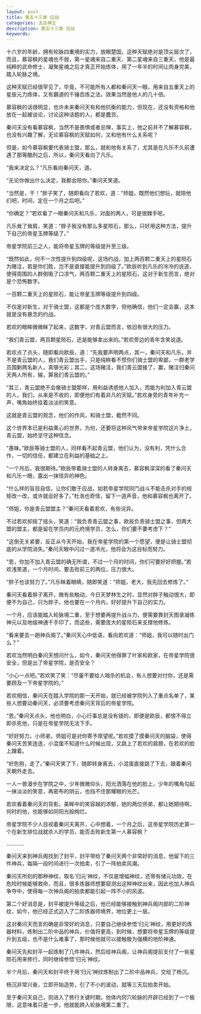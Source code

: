 ```yaml
---
layout: post
title: 第五十三章 应战
categories: 太古神王
description: 第五十三章 应战
keywords:
---
```


十六岁的年龄，拥有轮脉四重境的实力，放眼楚国，这种天赋绝对是顶尖层次了，而且，慕容枫的星魂也不弱，第一星魂来自二重天、第二星魂来自三重天，他是最纯粹的武命修士，凝聚星魂之后才真正开始炼体，用了一年半的时间让肉身完美，踏入轮脉之境。

这种天赋已经很罕见了，毕竟，不可能所有人都和秦问天一眼，用来自五重天上的星辰元力炼体，又有霸道的千锤百炼之法，效果当然是他人的几十倍。

慕容枫的话很明显，也许未来秦问天有和他抗衡的能力，但现在，还没有资格和他放在一起被谈论，讨论这种话题的人，都是蠢货。

秦问天没有看慕容枫，当然不是畏惧或者忌惮，事实上，他之前并不了解慕容枫，也没有兴趣了解，无论慕容枫的天赋如何，又和他有什么关系呢？

但是，如今慕容枫要代表骑士盟，那么，就和他有关系了，尤其是在凡乐不久前遭遇了那等酷刑之后，所以，秦问天看向了凡乐。

“我来决定么？”凡乐看向秦问天，道。

“无论你做出什么决定，我都会陪你。”秦问天笑道。

“当然是，干！”胖子笑了，随即看向了若欢，道：“师姐，既然他们想玩，就陪他们吧，时间，定在一个月之后吧。”

“你确定？”若欢看了一眼秦问天和凡乐，对面的两人，可是很棘手呢。

凡乐耸了耸肩，笑道：“胖子我没有那么多星陨石，那么，只好用这种方法，提升下自己的帝星玉牌等级了。”

帝星学院前三之人，能将帝星玉牌的等级提升至三级。

“既然如此，何不一次性提升到四级呢，这场约战，加上两百颗二重天上的星陨石为赌注，若是你们胜，岂不是直接能提升到四级了。”欧辰听到凡乐的冷冷的说道，使得周围的人群倒吸了口凉气，两百颗二重天上的星陨石，这对于新生而言，绝对是个恐怖数字。

一百颗二重天上的星陨石，能让帝星玉牌等级提升到四级。

不仅是对新生，对于骑士盟，这都是个庞大数字，但他确信，他们一定会赢，这本就是没有悬念的约战。

若欢的眼眸微微眯了起来，这数字，对青云盟而言，依旧有很大的压力。

“我们青云盟，两百颗星陨石，还是能够拿出来的。”若欢旁边的青年含笑说道。

若欢点了点头，随即看向欧辰，道：“先我要声明两点，其一，秦问天和凡乐，并不是青云盟的人，我们青云盟出手，只是纯粹看不惯你们骑士盟的卑鄙，一群老学员围剿两名新人，真够光彩；其二，这场赌注，我们青云盟接了，赢，赌注归秦问天两人所有，输，算我们青云盟的。”

“其三，青云盟绝不会像骑士盟那样，用利益诱惑他人加入，而能为利加入青云盟的人，我们，从来是不收的，即便他们有着非凡的天赋。”若欢身旁的青年补充一声，嘴角始终挂着淡淡的笑意。

这就是青云盟的观念，他们的作风，和骑士盟，截然不同。

这个世界本已是利益熏心的世界，为何，还要将这种风气带来帝星学院这片净土，青云盟，始终坚守这种信念。

“愚昧。”欧辰等骑士盟的人，同样看不起青云盟，他们认为，没有利，凭什么合作，一切的信任，都建立在利益的基础之上。

“一个月后，我很期待。”欧辰带着骑士盟的人转身离去，慕容枫深深的看了秦问天和凡乐一眼，露出一抹怪异的神色。

“什么样的盲目自信，让你们敢于应战，如若帝星学院同门战斗不能击杀对手的规矩改一改，或许就会好多了。”杜浩也奇怪，留下一道声音，他和慕容枫也离开了。

“师姐，你是青云盟盟主？”秦问天看着若欢，有些诧异。

不过若欢却摇了摇头，笑道：“我负责青云盟之事，欧辰负责骑士盟之事，但两大盟的盟主，都是留在学员内的元府境学员，怎么，你们要不要考虑下？”

“这倒无关紧要，反正从今天开始，我在帝星学院的第一个愿望，便是让骑士盟彻底的从学院消失。”秦问天眼中闪过一道冷光，他将会为这目标而努力。

“恩，你加不加入青云盟的确无所谓，不过一个月的时间，你们可要好好把握。”若欢浅笑道，一个月时间，要击败前三的两位，压力很大。

“胖子也该努力了。”凡乐眯着眼睛，随即笑道：“师姐，老大，我先回去修炼了。”

秦问天看着胖子离开，微有些触动，今日天梦林生之时，显然对胖子触动很大，即便不为自己，只为胖子，他也要在一个月内，好好提升下自己的实力。

一个月，应该能踏入轮脉境二重，至于想要再提升战斗力，便需要靠封天图录凝练神元以及地级神通千手印了，而这些，需要庞大的星陨石来支撑他修炼。

“看来要去一趟神兵阁了。”秦问天心中低语，看向若欢道：“师姐，我可以随时出门么？”

若欢当然明白秦问天想问什么，如今，秦问天他得罪了叶家和欧家，在帝星学院很安全，但是出了帝星学院，是否安全？

“小心一点吧。”若欢笑了笑：“尽量不要给人暗杀的机会，有人想要对付你，还是需要顾及一下帝星学院的。”

若欢相信，秦问天在踏入学院的那一天开始，就已经被学院列入了重点名单了，某些人想要动秦问天，必须要考虑秦问天背后的帝星学院。

“恩。”秦问天点头，他也明白，小心行事总是没有错的，即便是欧辰，都恨不得立即杀死他，只是在帝星学院无法下手。

“好好努力，小师弟，师姐可是对你寄予厚望呢。”若欢摸了摸秦问天的脑袋，使得秦问天苦笑连连，小混蛋不知道什么时候出现，又跳上了若欢的肩膀，在若欢的脸上蹭着。

“好色狗，走了。”秦问天笑了下，随即转身离去，小混蛋直接跳了下去，跟着秦问天朝外走去。

一人一兽漫步在学院之中，少年微微仰头，阳光洒落在他的脸上，少年的嘴角勾起一抹淡淡的笑意，再密布的阴云，也挡不住那耀眼的光芒。

若欢看着秦问天的背影，美眸中的笑容越的浓郁，她的两位师弟，都让她期待啊，何时的他，也能够如同阳光般绚烂。

帝星学院不少人目视着秦问天离开，心中想着，一个月之后，这帝星学院历史第一个在新生排位战就杀人的学员，能否击败新生第一人慕容枫？

…………

秦问天来到神兵阁找到了封平，封平带给了秦问天两个非常好的消息，他留下的三件神兵，每隔一段时间进行一次拍卖，引了一阵拍卖风潮。

秦问天所刻的那种神纹，取名‘归元’神纹，不仅是增幅神纹，还带有储元功效，在危险时候能够救命，而且，很多炼器师想要窥测出这种神纹出来，因此也加入神兵争夺中，使得每一次神兵阁的拍卖都能引起一阵不小的风波。

第二个好消息是，封平被提升等级之后，他已经能够接触到神兵阁内部的二阶神纹，如今，他已经正式迈入了二阶炼器师境界，地位更上一层。

这对秦问天而言的确是非常好的消息，只要自己继续参悟‘归元’神纹，用更好的炼器材料，炼制出二阶中品的神兵，价值将更高，到时候，想要将帝星玉牌的等级提升到五级，也不是什么难事了，那时候他就可以接触极为强横的地阶神通。

秦问天先和封平一起炼制了几件神兵，然后给神兵阁，让神兵阁提前支付了一些星陨石用来修行，同时继续参悟‘归元’神纹。

半个月后，秦问天和封平终于用‘归元’神纹炼制出了二阶中品神兵，交给了杨沉。

杨沉非常兴奋，立即开始造势，引了不小的波动，就等三天后拍卖开始。

至于秦问天自己，则进入了修行关键时期，他体内窍穴轮脉的开辟已经到了一个极限，这意味着只差一步，他就能跨入轮脉境第二重了。
